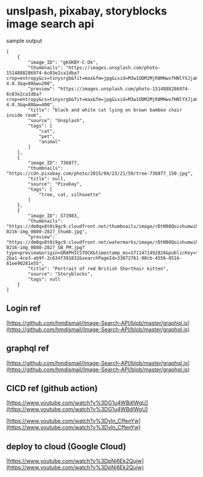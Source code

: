 # unslpash, pixabay, storyblocks image search api
sample output
```
[
    {
        "image_ID": "gKXKBY-C-Dk",
        "thumbnails": "https://images.unsplash.com/photo-1514888286974-6c03e2ca1dba?crop=entropy&cs=tinysrgb&fit=max&fm=jpg&ixid=M3w1ODM2MjR8MHwxfHNlYXJjaHwxfHxjYXR8ZW58MHx8fHwxNzExNDY1Njk2fDA&ixlib=rb-4.0.3&q=80&w=200",
        "preview": "https://images.unsplash.com/photo-1514888286974-6c03e2ca1dba?crop=entropy&cs=tinysrgb&fit=max&fm=jpg&ixid=M3w1ODM2MjR8MHwxfHNlYXJjaHwxfHxjYXR8ZW58MHx8fHwxNzExNDY1Njk2fDA&ixlib=rb-4.0.3&q=80&w=400",
        "title": "black and white cat lying on brown bamboo chair inside room",
        "source": "Unsplash",
        "tags": [
            "cat",
            "pet",
            "animal"
        ]
    },
    {
        "image_ID": 736877,
        "thumbnails": "https://cdn.pixabay.com/photo/2015/04/23/21/59/tree-736877_150.jpg",
        "title": null,
        "source": "Pixabay",
        "tags": [
            "tree, cat, silhouette"
        ]
    },
    {
        "image_ID": 573983,
        "thumbnails": "https://dm0qx8t0i9gc9.cloudfront.net/thumbnails/image/rDtN98Qoishumwih/vvv-0216-img_0080-2827_thumb.jpg",
        "preview": "https://dm0qx8t0i9gc9.cloudfront.net/watermarks/image/rDtN98Qoishumwih/vvv-0216-img_0080-2827_SB_PM.jpg?type=preview&origin=GRAPHICSTOCK&timestamp_ms=1711471492826&publicKey=test_c50322851210d366579b0dc5cc0731da26ad2c969b0a41898c57aa7e902&apiVersion=2.0&stockItemId=573983&resolution=&endUserId=356a192b7913b04c54574d18c28d46e6395428ab&projectId=1&searchId=f8cd9666-2ba1-4ce3-ab9f-2c634f391832&searchPageId=33872761-08cb-4556-8516-81ee90281e55",
        "title": "Portrait of red British Shorthair kitten",
        "source": "Storyblocks",
        "tags": null
    }
]
```
## Login ref
[https://github.com/hmdismail/Image-Search-API/blob/master/graphql.js](https://github.com/hmdismail/Image-Search-API/blob/master/graphql.js)
## graphql ref
[https://github.com/hmdismail/Image-Search-API/blob/master/graphql.js](https://github.com/hmdismail/Image-Search-API/blob/master/graphql.js)
## CICD ref (github action)
[https://www.youtube.com/watch?v%3DG1u4WBdlWgU](https://www.youtube.com/watch?v%3DG1u4WBdlWgU)

[https://www.youtube.com/watch?v%3Dyln_CffenYw](https://www.youtube.com/watch?v%3Dyln_CffenYw)
## deploy to cloud  (Google Cloud)
[https://www.youtube.com/watch?v%3DpNj6Ek2Qujw](https://www.youtube.com/watch?v%3DpNj6Ek2Qujw)
